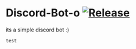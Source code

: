 Discord-Bot-o [![Release](https://img.shields.io/github/downloads/bornikfik/discord-bot-o/total?style=flat-square)](https://github.com/bornikfik/discord-bot-o/releases)
====
its a simple discord bot :)
```fix
test
```
